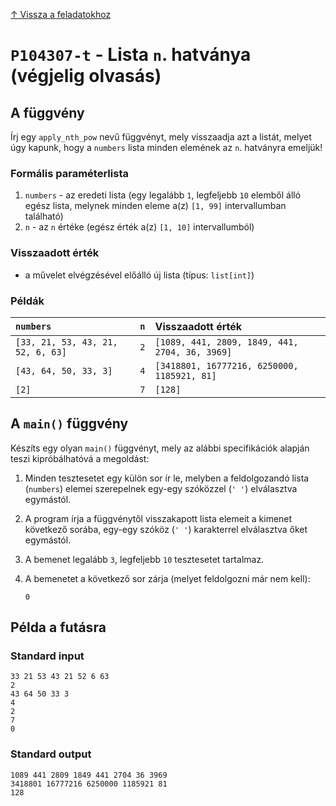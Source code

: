 
[↑ Vissza a feladatokhoz](./README.md)

# `P104307-t` - Lista `n`. hatványa (végjelig olvasás)

## A függvény

Írj egy `apply_nth_pow` nevű függvényt, mely visszaadja azt a listát, melyet úgy kapunk, hogy a `numbers` lista minden elemének az `n`. hatványra emeljük!

### Formális paraméterlista

1. `numbers` - az eredeti lista (egy legalább `1`, legfeljebb `10` elemből álló egész lista, melynek minden eleme a(z) `[1, 99]` intervallumban található)
1. `n` - az `n` értéke (egész érték a(z) `[1, 10]` intervallumból)

### Visszaadott érték

* a művelet elvégzésével előálló új lista (típus: `list[int]`)

### Példák

| `numbers` | `n` | Visszaadott érték | 
| :--- | ---: | :-- | 
| `[33, 21, 53, 43, 21, 52, 6, 63]` | `2` | `[1089, 441, 2809, 1849, 441, 2704, 36, 3969]` | 
| `[43, 64, 50, 33, 3]` | `4` | `[3418801, 16777216, 6250000, 1185921, 81]` | 
| `[2]` | `7` | `[128]` | 

## A `main()` függvény

Készíts egy olyan `main()` függvényt, mely az alábbi specifikációk alapján teszi kipróbálhatóvá a megoldást:

1. Minden tesztesetet egy külön sor ír le, melyben a feldolgozandó lista (`numbers`) elemei szerepelnek egy-egy szóközzel (`' '`) elválasztva egymástól.
1. A program írja a függvénytől visszakapott lista elemeit a kimenet következő sorába, egy-egy szóköz (`' '`) karakterrel elválasztva őket egymástól.
1. A bemenet legalább `3`, legfeljebb `10` tesztesetet tartalmaz.
1. A bemenetet a következő sor zárja (melyet feldolgozni már nem kell):

	```
	0
	```

## Példa a futásra

### Standard input

```
33 21 53 43 21 52 6 63
2
43 64 50 33 3
4
2
7
0
```

### Standard output

```
1089 441 2809 1849 441 2704 36 3969
3418801 16777216 6250000 1185921 81
128
```